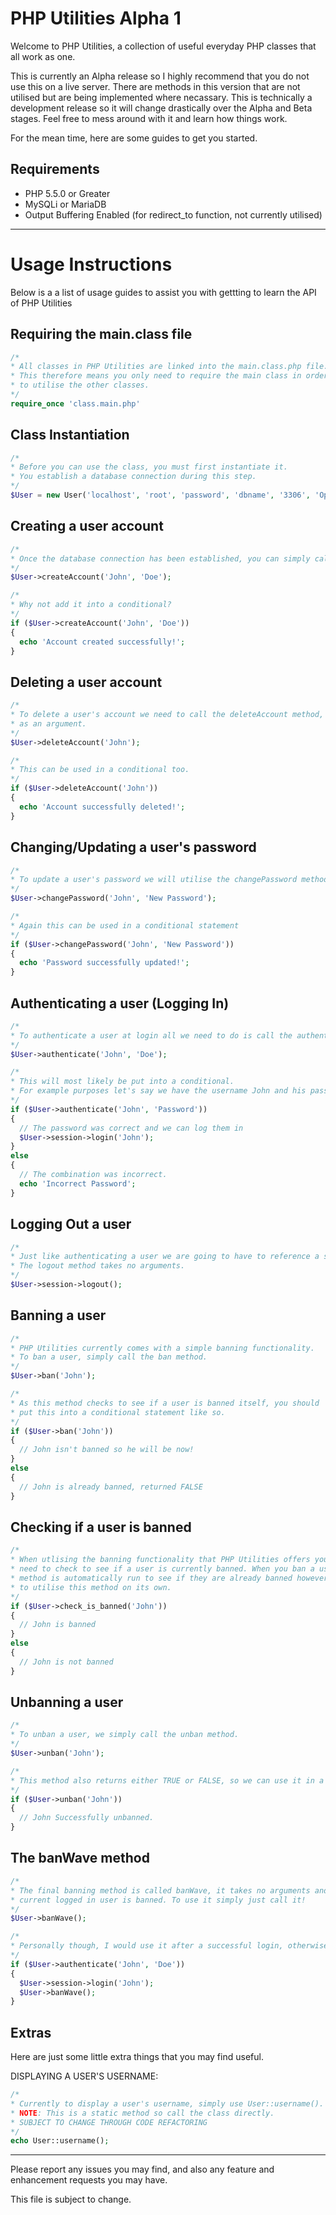 PHP Utilities Alpha 1
=====================

Welcome to PHP Utilities, a collection of useful everyday PHP classes that all work as one.

This is currently an Alpha release so I highly recommend that you do not use this on a live server. There are methods in this version that are not utilised but are being implemented where necassary. This is technically a development release so it will change drastically over the Alpha and Beta stages. Feel free to mess around with it and learn how things work.

For the mean time, here are some guides to get you started.



Requirements
------------
- PHP 5.5.0 or Greater
- MySQLi or MariaDB
- Output Buffering Enabled (for redirect_to function, not currently utilised)


----------


Usage Instructions
=============

Below is a a list of usage guides to assist you with gettting to learn the API of PHP Utilities


Requiring the main.class file
-----------------------------

```php
/*
* All classes in PHP Utilities are linked into the main.class.php file.
* This therefore means you only need to require the main class in order
* to utilise the other classes.
*/
require_once 'class.main.php'
```


Class Instantiation
-------------------

```php
/*
* Before you can use the class, you must first instantiate it.
* You establish a database connection during this step.
*/
$User = new User('localhost', 'root', 'password', 'dbname', '3306', 'OptionalPrefix');
```


Creating a user account
-----------------------

```php
/*
* Once the database connection has been established, you can simply call the createAccount method.
*/
$User->createAccount('John', 'Doe');

/*
* Why not add it into a conditional?
*/
if ($User->createAccount('John', 'Doe'))
{
  echo 'Account created successfully!';
}
```


Deleting a user account
-----------------------

```php
/*
* To delete a user's account we need to call the deleteAccount method, and pass in the username
* as an argument.
*/
$User->deleteAccount('John');

/*
* This can be used in a conditional too.
*/
if ($User->deleteAccount('John'))
{
  echo 'Account successfully deleted!';
}
```


Changing/Updating a user's password
-----------------------------------

```php
/*
* To update a user's password we will utilise the changePassword method.
*/
$User->changePassword('John', 'New Password');

/*
* Again this can be used in a conditional statement
*/
if ($User->changePassword('John', 'New Password'))
{
  echo 'Password successfully updated!';
}
```


Authenticating a user (Logging In)
--------------------

```php
/*
* To authenticate a user at login all we need to do is call the authenticate method.
*/
$User->authenticate('John', 'Doe');

/*
* This will most likely be put into a conditional.
* For example purposes let's say we have the username John and his password is 'Password'.
*/
if ($User->authenticate('John', 'Password'))
{
  // The password was correct and we can log them in
  $User->session->login('John');
}
else
{
  // The combination was incorrect.
  echo 'Incorrect Password';
}
```


Logging Out a user
------------------

```php
/*
* Just like authenticating a user we are going to have to reference a session method.
* The logout method takes no arguments.
*/
$User->session->logout();
```


Banning a user
--------------

```php
/*
* PHP Utilities currently comes with a simple banning functionality.
* To ban a user, simply call the ban method.
*/
$User->ban('John');

/*
* As this method checks to see if a user is banned itself, you should
* put this into a conditional statement like so.
*/
if ($User->ban('John'))
{
  // John isn't banned so he will be now!
}
else
{
  // John is already banned, returned FALSE
}
```


Checking if a user is banned
----------------------------

```php
/*
* When utlising the banning functionality that PHP Utilities offers you will
* need to check to see if a user is currently banned. When you ban a user this
* method is automatically run to see if they are already banned however you may want
* to utilise this method on its own.
*/
if ($User->check_is_banned('John'))
{
  // John is banned
}
else
{
  // John is not banned
}
```


Unbanning a user
----------------

```php
/*
* To unban a user, we simply call the unban method.
*/
$User->unban('John');

/*
* This method also returns either TRUE or FALSE, so we can use it in a conditional.
*/
if ($User->unban('John'))
{
  // John Successfully unbanned.
}
```


The banWave method
------------------

```php
/*
* The final banning method is called banWave, it takes no arguments and simply checks if the
* current logged in user is banned. To use it simply just call it!
*/
$User->banWave();

/*
* Personally though, I would use it after a successful login, otherwise you may get errors.
*/
if ($User->authenticate('John', 'Doe'))
{
  $User->session->login('John');
  $User->banWave();
}
```


Extras
------

Here are just some little extra things that you may find useful.

DISPLAYING A USER'S USERNAME:

```php
/*
* Currently to display a user's username, simply use User::username().
* NOTE: This is a static method so call the class directly.
* SUBJECT TO CHANGE THROUGH CODE REFACTORING
*/
echo User::username();
```

------------------------

Please report any issues you may find, and also any feature and enhancement requests you may have.


This file is subject to change.
